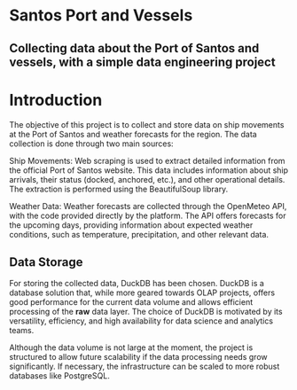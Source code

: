 # Santos Port and Vessels
## Collecting data about the Port of Santos and vessels, with a simple data engineering project

# Introduction

The objective of this project is to collect and store data on ship movements at the Port of Santos and weather forecasts for the region. The data collection is done through two main sources:

Ship Movements: Web scraping is used to extract detailed information from the official Port of Santos website. This data includes information about ship arrivals, their status (docked, anchored, etc.), and other operational details. The extraction is performed using the BeautifulSoup library.

Weather Data: Weather forecasts are collected through the OpenMeteo API, with the code provided directly by the platform. The API offers forecasts for the upcoming days, providing information about expected weather conditions, such as temperature, precipitation, and other relevant data.

## Data Storage

For storing the collected data, DuckDB has been chosen. DuckDB is a database solution that, while more geared towards OLAP projects, offers good performance for the current data volume and allows efficient processing of the **raw** data layer. The choice of DuckDB is motivated by its versatility, efficiency, and high availability for data science and analytics teams.

Although the data volume is not large at the moment, the project is structured to allow future scalability if the data processing needs grow significantly. If necessary, the infrastructure can be scaled to more robust databases like PostgreSQL.